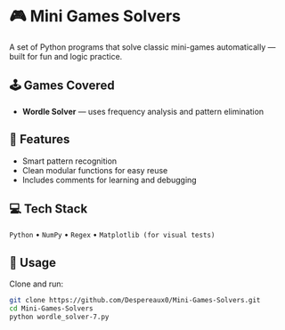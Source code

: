 # 🎮 Mini Games Solvers
A set of Python programs that solve classic mini-games automatically — built for fun and logic practice.

## 🕹️ Games Covered
- **Wordle Solver** — uses frequency analysis and pattern elimination  


## 🧠 Features
- Smart pattern recognition  
- Clean modular functions for easy reuse  
- Includes comments for learning and debugging

## 💻 Tech Stack
`Python` • `NumPy` • `Regex` • `Matplotlib (for visual tests)`

## 🚀 Usage
Clone and run:
```bash
git clone https://github.com/Despereaux0/Mini-Games-Solvers.git
cd Mini-Games-Solvers
python wordle_solver-7.py
